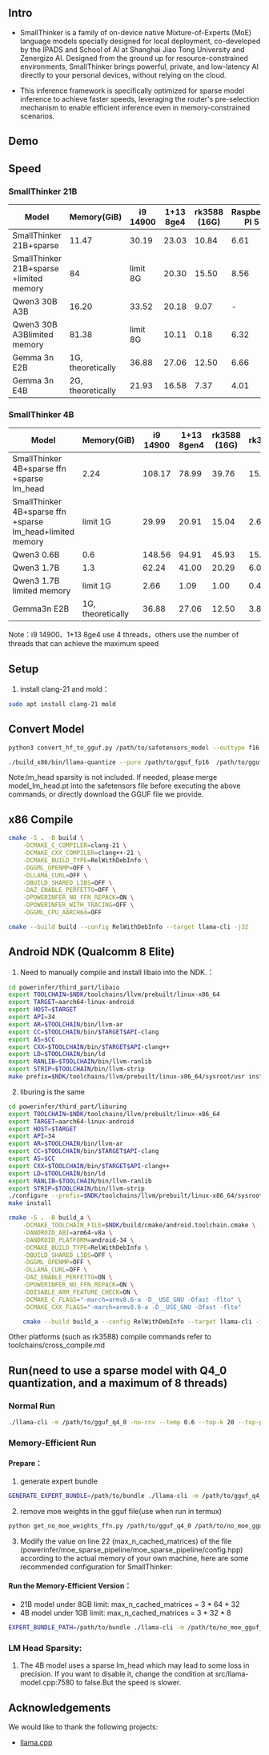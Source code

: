 ## Intro
- SmallThinker is a family of on-device native Mixture-of-Experts (MoE) language models specially designed for local deployment, co-developed by the IPADS and School of AI at Shanghai Jiao Tong University and Zenergize AI. Designed from the ground up for resource-constrained environments, SmallThinker brings powerful, private, and low-latency AI directly to your personal devices, without relying on the cloud.

- This inference framework is specifically optimized for sparse model inference to achieve faster speeds, leveraging the router's pre-selection mechanism to enable efficient inference even in memory-constrained scenarios.

## Demo

## Speed
### SmallThinker 21B 
| Model                               | Memory(GiB)         | i9 14900 | 1+13 8ge4 | rk3588 (16G) | Raspberry PI 5 |
|--------------------------------------|---------------------|----------|-----------|--------------|----------------|
| SmallThinker 21B+sparse              | 11.47               | 30.19    | 23.03     | 10.84        | 6.61           |
| SmallThinker 21B+sparse +limited memory | 84                | limit 8G | 20.30     | 15.50        | 8.56           |
| Qwen3 30B A3B                        | 16.20               | 33.52    | 20.18     | 9.07         | -              |
| Qwen3 30B A3Blimited memory          | 81.38               | limit 8G | 10.11     | 0.18         | 6.32           |
| Gemma 3n E2B                         | 1G, theoretically   | 36.88    | 27.06     | 12.50        | 6.66           |
| Gemma 3n E4B                         | 2G, theoretically   | 21.93    | 16.58     | 7.37         | 4.01           |

### SmallThinker 4B 
| Model                                         | Memory(GiB)         | i9 14900 | 1+13 8gen4 | rk3588 (16G) | rk3576 | Raspberry PI 5 | RDK X5 | rk3566 |
|-----------------------------------------------|---------------------|----------|------------|--------------|--------|----------------|--------|--------|
| SmallThinker 4B+sparse ffn +sparse lm_head    | 2.24                | 108.17   | 78.99      | 39.76        | 15.10  | 28.77          | 7.23   | 6.33   |
| SmallThinker 4B+sparse ffn +sparse lm_head+limited memory | limit 1G           | 29.99    | 20.91      | 15.04        | 2.60   | 0.75           | 0.67   | 0.74   |
| Qwen3 0.6B                                    | 0.6                 | 148.56   | 94.91      | 45.93        | 15.29  | 27.44          | 13.32  | 9.76   |
| Qwen3 1.7B                                    | 1.3                 | 62.24    | 41.00      | 20.29        | 6.09   | 11.08          | 6.35   | 4.15   |
| Qwen3 1.7B limited memory                     | limit 1G            | 2.66     | 1.09       | 1.00         | 0.47   | -              | -      | 0.11   |
| Gemma3n E2B                                   | 1G, theoretically   | 36.88    | 27.06      | 12.50        | 3.80   | 6.66           | 3.46   | 2.45   |



Note：i9 14900、1+13 8ge4 use 4 threads，others use the number of threads that  can achieve the maximum speed 

## Setup

1. install clang-21 and mold：

```bash
sudo apt install clang-21 mold
```

## Convert Model
```bash
python3 convert_hf_to_gguf.py /path/to/safetensors_model --outtype f16 --outfile /path/to/gguf_fp16 --transpose-down all

./build_x86/bin/llama-quantize --pure /path/to/gguf_fp16  /path/to/gguf_q4_0 Q4_0  8
```
Note:lm_head sparsity is not included. If needed, please merge model_lm_head.pt into the safetensors file before executing the above commands, or directly download the GGUF file we provide.
## x86 Compile

```bash
cmake -S . -B build \
    -DCMAKE_C_COMPILER=clang-21 \
    -DCMAKE_CXX_COMPILER=clang++-21 \
    -DCMAKE_BUILD_TYPE=RelWithDebInfo \
    -DGGML_OPENMP=OFF \
    -DLLAMA_CURL=OFF \
    -DBUILD_SHARED_LIBS=OFF \
    -DAZ_ENABLE_PERFETTO=OFF \
    -DPOWERINFER_NO_FFN_REPACK=ON \
    -DPOWERINFER_WITH_TRACING=OFF \
    -DGGML_CPU_AARCH64=OFF  

cmake --build build --config RelWithDebInfo --target llama-cli -j32
```

## Android NDK (Qualcomm 8 Elite)
1. Need to manually compile and install libaio into the NDK.：
```bash
cd powerinfer/third_part/libaio
export TOOLCHAIN=$NDK/toolchains/llvm/prebuilt/linux-x86_64
export TARGET=aarch64-linux-android
export HOST=$TARGET
export API=34
export AR=$TOOLCHAIN/bin/llvm-ar
export CC=$TOOLCHAIN/bin/$TARGET$API-clang
export AS=$CC
export CXX=$TOOLCHAIN/bin/$TARGET$API-clang++
export LD=$TOOLCHAIN/bin/ld
export RANLIB=$TOOLCHAIN/bin/llvm-ranlib
export STRIP=$TOOLCHAIN/bin/llvm-strip
make prefix=$NDK/toolchains/llvm/prebuilt/linux-x86_64/sysroot/usr install
```
2. liburing is the same
```bash
cd powerinfer/third_part/liburing
export TOOLCHAIN=$NDK/toolchains/llvm/prebuilt/linux-x86_64
export TARGET=aarch64-linux-android
export HOST=$TARGET
export API=34
export AR=$TOOLCHAIN/bin/llvm-ar
export CC=$TOOLCHAIN/bin/$TARGET$API-clang
export AS=$CC
export CXX=$TOOLCHAIN/bin/$TARGET$API-clang++
export LD=$TOOLCHAIN/bin/ld
export RANLIB=$TOOLCHAIN/bin/llvm-ranlib
export STRIP=$TOOLCHAIN/bin/llvm-strip
./configure --prefix=$NDK/toolchains/llvm/prebuilt/linux-x86_64/sysroot/usr
make install
```

```bash
cmake -S . -B build_a \
    -DCMAKE_TOOLCHAIN_FILE=$NDK/build/cmake/android.toolchain.cmake \
    -DANDROID_ABI=arm64-v8a \
    -DANDROID_PLATFORM=android-34 \
    -DCMAKE_BUILD_TYPE=RelWithDebInfo \
    -DBUILD_SHARED_LIBS=OFF \
    -DGGML_OPENMP=OFF \
    -DLLAMA_CURL=OFF \
    -DAZ_ENABLE_PERFETTO=ON \
    -DPOWERINFER_NO_FFN_REPACK=ON \
    -DDISABLE_ARM_FEATURE_CHECK=ON \
    -DCMAKE_C_FLAGS="-march=armv8.6-a -D__USE_GNU -Ofast -flto" \
    -DCMAKE_CXX_FLAGS="-march=armv8.6-a -D__USE_GNU -Ofast -flto"

    cmake --build build_a --config RelWithDebInfo --target llama-cli -j32
```
Other platforms (such as rk3588) compile commands refer to toolchains/cross_compile.md

## Run(need to use a sparse model with Q4_0 quantization, and a maximum of 8 threads)
### Normal Run
```bash
./llama-cli -m /path/to/gguf_q4_0 -no-cnv --temp 0.6 --top-k 20 --top-p 0.95 --samplers "temperature;top_k;top_p" -p "<|im_start|>system\nYou are a helpful assistant.<|im_end|>\n<|im_start|>user\nCalculate the integral of f(x) = sin(x) from 0 to 3pi/4.<|im_end|>\n<|im_start|>assistant" -t 4 -n 256
```
### Memory-Efficient Run 
#### Prepare：
1. generate expert bundle
```bash
GENERATE_EXPERT_BUNDLE=/path/to/bundle ./llama-cli -m /path/to/gguf_q4_0 --temp 0.6 --top-p 0.95 --top-k 20 --samplers "penalties;temperature;top_k;top_p" -t 4 -n 128  -no-cnv
```
2. remove moe weights in the gguf file(use when run in termux)
```bash
python get_no_moe_weights_ffn.py /path/to/gguf_q4_0 /path/to/no_moe_gguf_q4_0
``` 
3. Modify the value on line 22 (max_n_cached_matrices) of the file (powerinfer/moe_sparse_pipeline/moe_sparse_pipeline/config.hpp) according to the actual memory of your own machine, here are some recommended configuration for SmallThinker:

#### Run the Memory-Efficient Version：
- 21B model under 8GB limit: max_n_cached_matrices = 3 * 64 * 32
- 4B model under 1GB limit: max_n_cached_matrices = 3 * 32 * 8
```bash
EXPERT_BUNDLE_PATH=/path/to/bundle ./llama-cli -m /path/to/no_moe_gguf_q4_0 --no-cnv --temp 0.6 --top-k 20 --top-p 0.95 --samplers "temperature;top_k;top_p" -p "<|im_start|>system\nYou are a helpful assistant.<|im_end|>\n<|im_start|>user\nCalculate the integral of f(x) = sin(x) from 0 to 3pi/4.<|im_end|>\n<|im_start|>assistant" -t 4 -n 256 -ub 4
```
### LM Head Sparsity: 
1. The 4B model uses a sparse lm_head which may lead to some loss in precision. If you want to disable it, change the condition at src/llama-model.cpp:7580 to false.But the speed is slower.


## Acknowledgements

We would like to thank the following projects:
- [llama.cpp](https://github.com/ggml-org/llama.cpp)